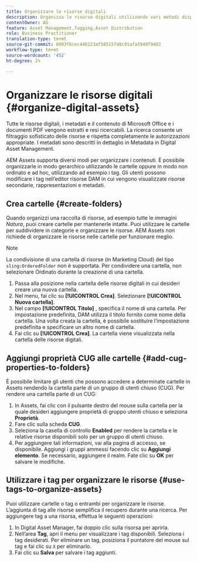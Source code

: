 ```yaml
---
title: Organizzare le risorse digitali
description: Organizza le risorse digitali utilizzando vari metodi disponibili in Risorse Adobe Experience Manager.
contentOwner: AG
feature: Asset Management,Tagging,Asset Distribution
role: Business Practitioner
translation-type: tm+mt
source-git-commit: 8093f6cec446223af58515fd8c91afa5940f9402
workflow-type: tm+mt
source-wordcount: '452'
ht-degree: 2%

---
```



# Organizzare le risorse digitali {#organize-digital-assets}

Tutte le risorse digitali, i metadati e il contenuto di Microsoft Office e i documenti PDF vengono estratti e resi ricercabili. La ricerca consente un filtraggio sofisticato delle risorse e rispetta completamente le autorizzazioni appropriate. I metadati sono descritti in dettaglio in Metadata in Digital Asset Management.

AEM Assets supporta diversi modi per organizzare i contenuti. È possibile organizzarle in modo gerarchico utilizzando le cartelle oppure in modo non ordinato e ad hoc, utilizzando ad esempio i tag. Gli utenti possono modificare i tag nell’editor risorse DAM in cui vengono visualizzate risorse secondarie, rappresentazioni e metadati.

## Crea cartelle {#create-folders}

Quando organizzi una raccolta di risorse, ad esempio tutte le immagini *Natura*, puoi creare cartelle per mantenerle intatte. Puoi utilizzare le cartelle per suddividere in categorie e organizzare le risorse. AEM Assets non richiede di organizzare le risorse nelle cartelle per funzionare meglio.

>[!NOTE]
>
>La condivisione di una cartella di risorse (in Marketing Cloud) del tipo `sling:OrderedFolder` non è supportata. Per condividere una cartella, non selezionare Ordinato durante la creazione di una cartella.

1. Passa alla posizione nella cartella delle risorse digitali in cui desideri creare una nuova cartella.
1. Nel menu, fai clic su **[!UICONTROL Crea]**. Selezionare **[!UICONTROL Nuova cartella]**.
1. Nel campo **[!UICONTROL Titolo]** , specifica il nome di una cartella. Per impostazione predefinita, DAM utilizza il titolo fornito come nome della cartella. Una volta creata la cartella, è possibile sostituire l’impostazione predefinita e specificare un altro nome di cartella.
1. Fai clic su **[!UICONTROL Crea]**. La cartella viene visualizzata nella cartella delle risorse digitali.

## Aggiungi proprietà CUG alle cartelle {#add-cug-properties-to-folders}

È possibile limitare gli utenti che possono accedere a determinate cartelle in Assets rendendo la cartella parte di un gruppo di utenti chiuso (CUG). Per rendere una cartella parte di un CUG:

1. In Assets, fai clic con il pulsante destro del mouse sulla cartella per la quale desideri aggiungere proprietà di gruppo utenti chiuso e seleziona **Proprietà**.
1. Fare clic sulla scheda **CUG**.
1. Seleziona la casella di controllo **Enabled** per rendere la cartella e le relative risorse disponibili solo per un gruppo di utenti chiuso.
1. Per aggiungere tali informazioni, vai alla pagina di accesso, se disponibile. Aggiungi i gruppi ammessi facendo clic su **Aggiungi elemento**. Se necessario, aggiungere il realm. Fate clic su **OK** per salvare le modifiche.

## Utilizzare i tag per organizzare le risorse {#use-tags-to-organize-assets}

Puoi utilizzare cartelle o tag o entrambi per organizzare le risorse. L’aggiunta di tag alle risorse semplifica il recupero durante una ricerca. Per aggiungere tag a una risorsa, effettua le seguenti operazioni:

1. In Digital Asset Manager, fai doppio clic sulla risorsa per aprirla.
1. Nell’area **Tag**, apri il menu per visualizzare i tag disponibili. Seleziona i tag desiderati. Per eliminare un tag, posiziona il puntatore del mouse sul tag e fai clic su `X` per eliminarlo.
1. Fai clic su **Salva** per salvare i tag aggiunti.
